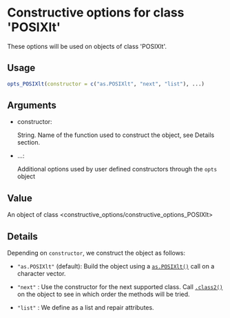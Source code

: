 # Constructive options for class 'POSIXlt'

These options will be used on objects of class 'POSIXlt'.

## Usage

``` r
opts_POSIXlt(constructor = c("as.POSIXlt", "next", "list"), ...)
```

## Arguments

- constructor:

  String. Name of the function used to construct the object, see Details
  section.

- ...:

  Additional options used by user defined constructors through the
  `opts` object

## Value

An object of class \<constructive_options/constructive_options_POSIXlt\>

## Details

Depending on `constructor`, we construct the object as follows:

- `"as.POSIXlt"` (default): Build the object using a
  [`as.POSIXlt()`](https://rdrr.io/r/base/as.POSIXlt.html) call on a
  character vector.

- `"next"` : Use the constructor for the next supported class. Call
  [`.class2()`](https://rdrr.io/r/base/class.html) on the object to see
  in which order the methods will be tried.

- `"list"` : We define as a list and repair attributes.
